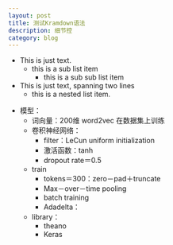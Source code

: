 ```yaml
---
layout: post
title: 测试Kramdown语法
description: 细节控
category: blog
---
```


*   This is just text.
    * this is a sub list item
      * this is a sub sub list item
* This is just text,
    spanning two lines
  * this is a nested list item.


- 模型：
    - 词向量：200维 word2vec 在数据集上训练
    - 卷积神经网络：
        - filter：LeCun uniform initialization
        - 激活函数：tanh
        - dropout rate＝0.5
    - train
        - tokens＝300：zero－pad＋truncate
        - Max－over－time pooling
        - batch training
        - Adadelta：
    - library：
        - theano
        - Keras